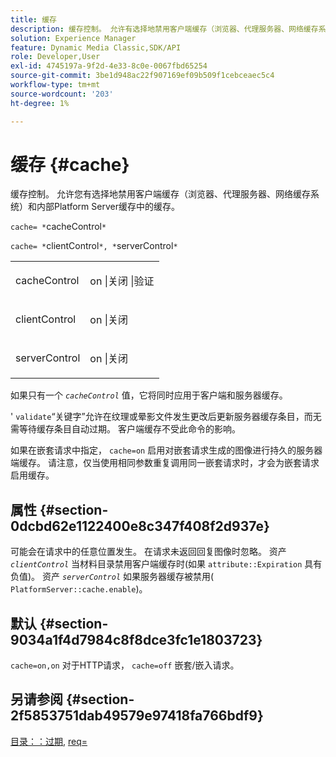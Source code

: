 ```yaml
---
title: 缓存
description: 缓存控制。 允许有选择地禁用客户端缓存（浏览器、代理服务器、网络缓存系统）和内部Platform Server缓存中的缓存。
solution: Experience Manager
feature: Dynamic Media Classic,SDK/API
role: Developer,User
exl-id: 4745197a-9f2d-4e33-8c0e-0067fbd65254
source-git-commit: 3be1d948ac22f907169ef09b509f1cebceaec5c4
workflow-type: tm+mt
source-wordcount: '203'
ht-degree: 1%

---
```


# 缓存 {#cache}

缓存控制。 允许您有选择地禁用客户端缓存（浏览器、代理服务器、网络缓存系统）和内部Platform Server缓存中的缓存。

`cache= *`cacheControl`*`

`cache= *`clientControl`*, *`serverControl`*`

<table id="simpletable_CBB5DFBD48B444A4AA806B11299BC43E"> 
 <tr class="strow"> 
  <td class="stentry"> <p><span class="varname"> cacheControl</span> </p> </td> 
  <td class="stentry"> <p>on |关闭 |验证 </p></td> 
 </tr> 
 <tr class="strow"> 
  <td class="stentry"> <p><span class="varname"> clientControl </span> </p> </td> 
  <td class="stentry"> <p>on |关闭 </p></td> 
 </tr> 
 <tr class="strow"> 
  <td class="stentry"> <p><span class="varname"> serverControl </span> </p></td> 
  <td class="stentry"> <p>on |关闭 </p></td> 
 </tr> 
</table>

如果只有一个 *`cacheControl`* 值，它将同时应用于客户端和服务器缓存。

&#39; `validate`“关键字”允许在纹理或晕影文件发生更改后更新服务器缓存条目，而无需等待缓存条目自动过期。 客户端缓存不受此命令的影响。

如果在嵌套请求中指定， `cache=on` 启用对嵌套请求生成的图像进行持久的服务器端缓存。 请注意，仅当使用相同参数重复调用同一嵌套请求时，才会为嵌套请求启用缓存。

## 属性 {#section-0dcbd62e1122400e8c347f408f2d937e}

可能会在请求中的任意位置发生。 在请求未返回回复图像时忽略。 资产 *`clientControl`* 当材料目录禁用客户端缓存时(如果 `attribute::Expiration` 具有负值)。 资产 *`serverControl`* 如果服务器缓存被禁用( `PlatformServer::cache.enable`)。

## 默认 {#section-9034a1f4d7984c8f8dce3fc1e1803723}

`cache=on,on` 对于HTTP请求， `cache=off` 嵌套/嵌入请求。

## 另请参阅 {#section-2f5853751dab49579e97418fa766bdf9}

[目录：：过期](../../../../../ir-api/material-cat/image-rendering-api-ref/c-ir-material-catalog/c-ir-material-data-reference/r-ir-expiration-dataref.md#reference-5e93943abff54c93bf85aae3b911a3ce), [req=](../../../../../ir-api/http-protocol/image-rendering-api-ref/c-ir-http-protocol-ref/c-ir-http-protocol-command-reference/r-ir-req.md#reference-792b1a663fb64261bd2de2a209b847fb)

